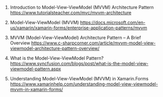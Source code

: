 

1. Introduction to Model-View-ViewModel (MVVM) Architecture Pattern 
https://www.tutorialsteacher.com/mvc/mvvm-architecture

2. Model-View-ViewModel (MVVM) 
https://docs.microsoft.com/en-us/xamarin/xamarin-forms/enterprise-application-patterns/mvvm

3. MVVM (Model-View-ViewModel) Architecture Pattern – A Brief Overview 
https://www.c-sharpcorner.com/article/mvvm-model-view-viewmodel-architecture-pattern-overview/

4. What is the Model-View-ViewModel Pattern? 
https://www.syncfusion.com/blogs/post/what-is-the-model-view-viewmodel-pattern.aspx

5. Understanding Model-View-ViewModel (MVVM) in Xamarin.Forms 
https://www.xamarinhelp.com/understanding-model-view-viewmodel-mvvm-in-xamarin-forms/